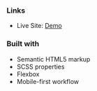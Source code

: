
### Links

- Live Site: [Demo](https://art-gallery-website-xi.vercel.app/)

### Built with

- Semantic HTML5 markup
- SCSS properties
- Flexbox
- Mobile-first workflow
